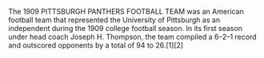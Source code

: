 The 1909 PITTSBURGH PANTHERS FOOTBALL TEAM was an American football team that represented the University of Pittsburgh as an independent during the 1909 college football season. In its first season under head coach Joseph H. Thompson, the team compiled a 6–2–1 record and outscored opponents by a total of 94 to 26.[1][2]
